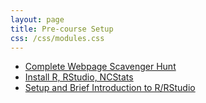 ```yaml
---
layout: page
title: Pre-course Setup
css: /css/modules.css
---
```


* [Complete Webpage Scavenger Hunt](prep/PreCourse)
* [Install R, RStudio, NCStats](../resources/index.html#software-installation-links)
* [Setup and Brief Introduction to R/RStudio](bookR/RStart.html)
